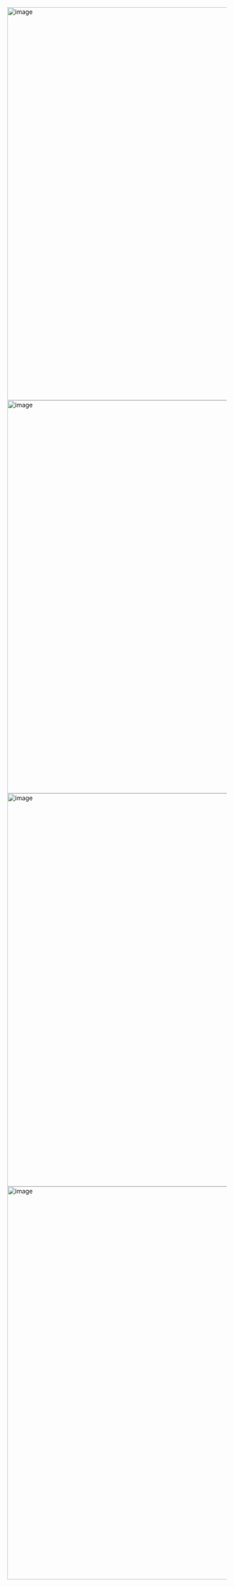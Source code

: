<img width="1440" height="900" alt="image" src="https://github.com/user-attachments/assets/0979f1c5-38d0-47f6-95ab-a786701a1c17" />
<img width="1440" height="900" alt="image" src="https://github.com/user-attachments/assets/66235cbd-3041-444f-a846-d3c12a729091" />
<img width="1440" height="900" alt="image" src="https://github.com/user-attachments/assets/0e5a4aaa-3199-472a-9135-47822fb04195" />
<img width="1440" height="900" alt="image" src="https://github.com/user-attachments/assets/a603f42f-bde3-4645-8c09-b21d180a06d5" />
